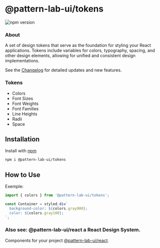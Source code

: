 # @pattern-lab-ui/tokens

![npm version](https://img.shields.io/npm/v/@pattern-lab-ui/tokens)

### About
A set of design tokens that serve as the foundation for styling your React applications. Tokens include variables for colors, typography, spacing, and other design elements, allowing for unified and consistent design implementations.

See the [Changelog](https://github.com/flavia-dantas/design-system-pattern-lab-ui/blob/main/packages/tokens/CHANGELOG.md) for detailed updates and new features.

### Tokens

- Colors
- Font Sizes
- Font Weights
- Font Families
- Line Heights
- Radii
- Space

## Installation
Install with [npm](https://www.npmjs.com/)

```bash
npm i @pattern-lab-ui/tokens
```

## How to Use 
Exemple:

```typescript
import { colors } from '@pattern-lab-ui/tokens';

const Container = styled.div`
  background-color: ${colors.gray900};
  color: ${colors.gray100};
`;
```

### Also see: @pattern-lab-ui/react a React Design System.
Components for your project [@pattern-lab-ui/react](https://www.npmjs.com/package/@pattern-lab-ui/react).
